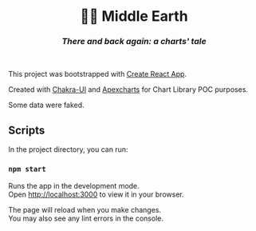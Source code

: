 <center>
<h1>🧙‍♂️ Middle Earth</h1>
<h3><i>There and back again: a charts' tale</i></h3>
</center>
<br>

This project was bootstrapped with [Create React App](https://github.com/facebook/create-react-app).

Created with [Chakra-UI](https://chakra-ui.com/docs/) and [Apexcharts](https://apexcharts.com/docs/installation/) for
Chart Library POC purposes.

Some data were faked.

## Scripts

In the project directory, you can run:

### `npm start`

Runs the app in the development mode.\
Open [http://localhost:3000](http://localhost:3000) to view it in your browser.

The page will reload when you make changes.\
You may also see any lint errors in the console.

